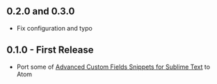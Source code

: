 ## 0.2.0 and 0.3.0

* Fix configuration and typo

## 0.1.0 - First Release
* Port some of [Advanced Custom Fields Snippets for Sublime Text](https://github.com/iamhexcoder/acf_snippets) to Atom
